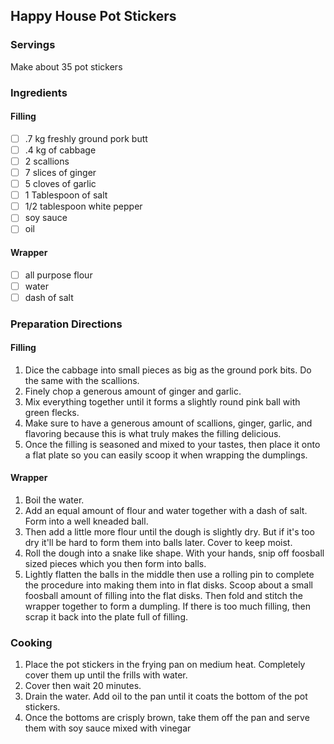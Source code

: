 ## Happy House Pot Stickers

### Servings
Make about 35 pot stickers

### Ingredients

#### Filling
- [ ] .7 kg freshly ground pork butt
- [ ] .4 kg of cabbage
- [ ] 2 scallions
- [ ] 7 slices of ginger
- [ ] 5 cloves of garlic
- [ ] 1 Tablespoon of salt
- [ ] 1/2 tablespoon white pepper
- [ ] soy sauce
- [ ] oil

#### Wrapper
- [ ] all purpose flour
- [ ] water
- [ ] dash of salt

### Preparation Directions

#### Filling
1.	Dice the cabbage into small pieces as big as the ground pork bits. Do the same with the scallions. 
2.	Finely chop a generous amount of ginger and garlic. 
3.	Mix everything together until it forms a slightly round pink ball with green flecks. 
4.	Make sure to have a generous amount of scallions, ginger, garlic, and flavoring because this is what truly makes the filling delicious. 
5.	Once the filling is seasoned and mixed to your tastes, then place it onto a flat plate so you can easily scoop it when wrapping the dumplings. 

#### Wrapper
1.	Boil the water. 
2.	Add an equal amount of flour and water together with a dash of salt. Form into a well kneaded ball. 
3.	Then add a little more flour until the dough is slightly dry. But if it's too dry it'll be hard to form them into balls later. Cover to keep moist. 
4.	Roll the dough into a snake like shape. With your hands, snip off foosball sized pieces which you then form into balls. 
5.	Lightly flatten the balls in the middle then use a rolling pin to complete the procedure into making them into in flat disks. 
Scoop about a small foosball amount of filling into the flat disks. Then fold and stitch the wrapper together to form a dumpling. If there is too much filling, then scrap it back into the plate full of filling. 

### Cooking
1.	Place the pot stickers in the frying pan on medium heat. Completely cover them up until the frills with water. 
2.	Cover then wait 20 minutes. 
3.	Drain the water. Add oil to the pan until it coats the bottom of the pot stickers. 
4.	Once the bottoms are crisply brown, take them off the pan and serve them with soy sauce mixed with vinegar
 
